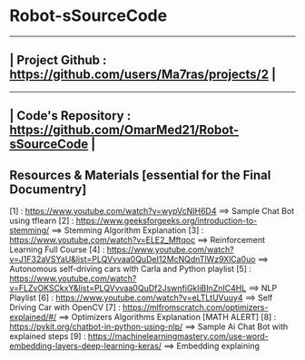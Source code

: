 # Robot-sSourceCode
---------------------------------------------------------------
| Project Github : https://github.com/users/Ma7ras/projects/2 |
---------------------------------------------------------------
----------------------------------------------------------------------
| Code's Repository : https://github.com/OmarMed21/Robot-sSourceCode |
----------------------------------------------------------------------


## Resources & Materials [essential for the Final Documentry]
[1] : https://www.youtube.com/watch?v=wypVcNIH6D4 ==> Sample Chat Bot using tflearn
[2] : https://www.geeksforgeeks.org/introduction-to-stemming/ ==> Stemming Algorithm Explanation
[3] : https://www.youtube.com/watch?v=ELE2_Mftqoc ==> Reinforcement Learning Full Course
[4] : https://www.youtube.com/watch?v=J1F32aVSYaU&list=PLQVvvaa0QuDeI12McNQdnTlWz9XlCa0uo ==> Autonomous self-driving cars with Carla and Python playlist
[5] : https://www.youtube.com/watch?v=FLZvOKSCkxY&list=PLQVvvaa0QuDf2JswnfiGkliBInZnIC4HL ==> NLP Playlist
[6] : https://www.youtube.com/watch?v=eLTLtUVuuy4 ==> Self Driving Car with OpenCV
[7] : https://mlfromscratch.com/optimizers-explained/#/ ==> Optimizers Algorithms Explanation [MATH ALERT]
[8] : https://pykit.org/chatbot-in-python-using-nlp/ ==> Sample Ai Chat Bot with explained steps
[9] : https://machinelearningmastery.com/use-word-embedding-layers-deep-learning-keras/ ==> Embedding explaining
